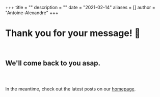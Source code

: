 +++
title = ""
description = ""
date = "2021-02-14"
aliases = []
author = "Antoine-Alexandre"
+++

# Thank you for your message! 🤟
&nbsp;
## We'll come back to you asap.
##### &nbsp; 
In the meantime, check out the latest posts on our [homepage](https://decodetech.eu).